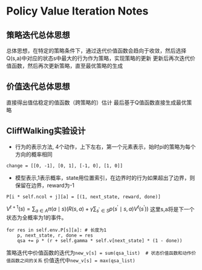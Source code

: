 # Policy Value Iteration Notes

## 策略迭代总体思想
总体思想，在特定的策略条件下，通过迭代价值函数会趋向于收敛，然后选择Q(s,a)中对应的状态s中最大的行为作为策略，实现策略的更新
更新后再次迭代价值函数，然后再次更新策略，直至最优策略的生成

## 价值迭代总体思想
直接得出值估稳定的值函数（跨策略的）估计
最后基于Q值函数直接生成最优策略

## CliffWalking实验设计

- 行为的表示方法, 4个动作，上下左右，第一个元素表示，始时pi的策略为每个方向的概率相同

```
change = [[0, -1], [0, 1], [-1, 0], [1, 0]]
```

- 模型表示,1表示概率，state用位置索引，在边界时的行为如果超出了边界，则保留在边界，reward为-1

```
P[i * self.ncol + j][a] = [(1, next_state, reward, done)]
```

$V^{t+1}(s)=\sum_{a \in A} \pi(a \mid s)\left(R(s, a)+\gamma \sum_{s^{\prime} \in S} p\left(s^{\prime} \mid s, a\right) V^t\left(s^{\prime}\right)\right)$
这里s,a将是下一个状态为全概率为1的事件。

```
for res in self.env.P[s][a]: # 长度为1
    p, next_state, r, done = res
    qsa += p * (r + self.gamma * self.v[next_state] * (1 - done))
```

策略迭代中价值函数的迭代为`new_v[s] = sum(qsa_list)  # 状态价值函数和动作价值函数之间的关系`
价值迭代中`new_v[s] = max(qsa_list)`